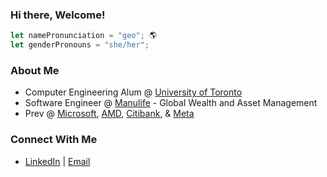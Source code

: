 ### Hi there, Welcome! 
```javascript
let namePronunciation = "geo"; 🌎 
let genderPronouns = "she/her";
```

### About Me
- Computer Engineering Alum @ [University of Toronto](https://www.ece.utoronto.ca/)
- Software Engineer @ [Manulife](https://www.manulifeim.com/us/en) - Global Wealth and Asset Management
- Prev @ [Microsoft](https://www.microsoft.com/en-us/about), [AMD](https://www.amd.com/en.html), [Citibank](https://www.citi.com/), & [Meta](https://about.meta.com/metaverse/)

### Connect With Me
- [LinkedIn](https://www.linkedin.com/in/jioh-kim/) | [Email](mailto:jioh.kim@outlook.com)
